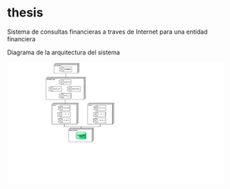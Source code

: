 # thesis
Sistema de consultas financieras a traves de Internet para una entidad financiera

Diagrama de la arquitectura del sistema

<p align="center">
    <img src="./docs/architecture.png" alt="Diagrama UML de la arquitectura del sitema" title="Diagrama UML de la arquitectura del sitema">
</p>
